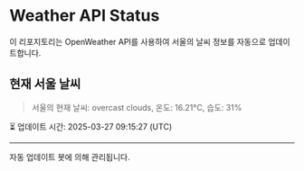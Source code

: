 
# Weather API Status

이 리포지토리는 OpenWeather API를 사용하여 서울의 날씨 정보를 자동으로 업데이트합니다.

## 현재 서울 날씨
> 서울의 현재 날씨: overcast clouds, 온도: 16.21°C, 습도: 31%

⏳ 업데이트 시간: 2025-03-27 09:15:27 (UTC)

---
자동 업데이트 봇에 의해 관리됩니다.
